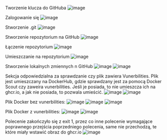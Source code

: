 Tworzenie klucza do GitHuba
![image](https://github.com/Hiubertus/zad2/assets/138579706/11f80bff-a702-46f3-8d1f-fe882c498549)

Zalogowanie się
![image](https://github.com/Hiubertus/zad2/assets/138579706/cac556af-0b32-4e88-87fd-bc5c25534394)

Stworzenie .git
![image](https://github.com/Hiubertus/zad2/assets/138579706/3edaf983-5b49-4ce7-8970-8323a74459cb)

Stworzenie repozytorium na GitHub
![image](https://github.com/Hiubertus/zad2/assets/138579706/b6234adb-d752-444f-8b12-03ea61c75c1d)

Łączenie repozytorium
![image](https://github.com/Hiubertus/zad2/assets/138579706/ef6739f6-518c-4815-8163-86a1ec23ea38)

Umieszczanie na repozytorium
![image](https://github.com/Hiubertus/zad2/assets/138579706/92d7b3fc-f67e-4d88-8882-08f2039bd386)

Stworzenie lokalnych zmiennych n GitHub
![image](https://github.com/Hiubertus/zad2/assets/138579706/8e0ec45b-2382-42b9-b94c-38bf04ff3130)
![image](https://github.com/Hiubertus/zad2/assets/138579706/a2e399d6-68e0-4af9-b800-936d024da7ce)

Sekcja odpowiedzialna za sprawdzanie czy plik zawiera Vunerbilities.
Plik jest umieszczany na DockerHub, gdzie sprawdzany jest za pomocą
Docker Scout czy zaweira vunerbilities. Jeśli je posiada, to nie umieszcza ich
na ghcr.io, a jak nie posiada, to pozwala umieścić.
![image](https://github.com/Hiubertus/zad2/assets/138579706/960f45a5-4244-4db4-a54a-f429a5ef985f)
![image](https://github.com/Hiubertus/zad2/assets/138579706/b274a9cb-53df-47b8-b67f-91676efe0cbf)

Plik Docker bez vunerbilities:
![image](https://github.com/Hiubertus/zad2/assets/138579706/6e191cbc-0869-48cc-8a8d-9652ef32a518)
![image](https://github.com/Hiubertus/zad2/assets/138579706/0d674db0-0072-461c-beb6-09614ea2e184)
![image](https://github.com/Hiubertus/zad2/assets/138579706/f9bc23cc-4f57-4285-9f24-5e47e6227536)

Plik Docker z vunerbilities:
![image](https://github.com/Hiubertus/zad2/assets/138579706/711cbb65-20be-41fe-a299-29da5bef0377)
![image](https://github.com/Hiubertus/zad2/assets/138579706/304d03ae-5aaf-40e4-bd61-ec7aa63f7d57)

Polecenie zakończyło się z exit 1, przez co inne polecenie wymagające poprawnego
przejścia poprzedniego polecenia, same nie przechodzą, te które miały wstawić obraz
do ghcr.io
![image](https://github.com/Hiubertus/zad2/assets/138579706/8389b3a1-ce66-41d2-8885-b2408317e4fc)








